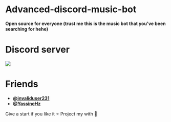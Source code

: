 # Advanced-discord-music-bot


**Open source for everyone (trust me this is the music bot that you've been searching for hehe)**


# Discord server
[![](https://images-ext-2.discordapp.net/external/mxNI6wfIF0oXDsI0HiS8966SgPVuOfHAc-sDM6hXV3Y/https/i.imgur.com/ykNEJeCh.jpg)](https://discord.gg/S5GycbmdRg)

# Friends 
- **[@invaliduser231](https://github.com/invaliduser231)**
- **[@YassineHz](https://github.com/Yassine-Hz)**





Give a start if you like it ⭐
Project my with 💙
